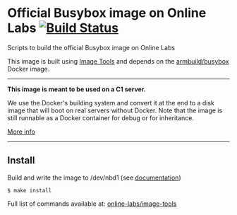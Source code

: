 Official Busybox image on Online Labs [![Build Status](https://travis-ci.org/online-labs/image-busybox.svg?branch=master)](https://travis-ci.org/online-labs/image-busybox)
====================================

Scripts to build the official Busybox image on Online Labs

This image is built using [Image Tools](https://github.com/online-labs/image-tools) and depends on the [armbuild/busybox](https://registry.hub.docker.com/u/armbuild/busybox/) Docker image.

---

**This image is meant to be used on a C1 server.**

We use the Docker's building system and convert it at the end to a disk image that will boot on real servers without Docker. Note that the image is still runnable as a Docker container for debug or for inheritance.

[More info](https://github.com/online-labs/image-tools#docker-based-builder)

---

Install
-------

Build and write the image to /dev/nbd1 (see [documentation](https://doc.cloud.online.net/howto/create_image.html))

    $ make install

Full list of commands available at: [online-labs/image-tools](https://github.com/online-labs/image-tools/tree/master#commands)

